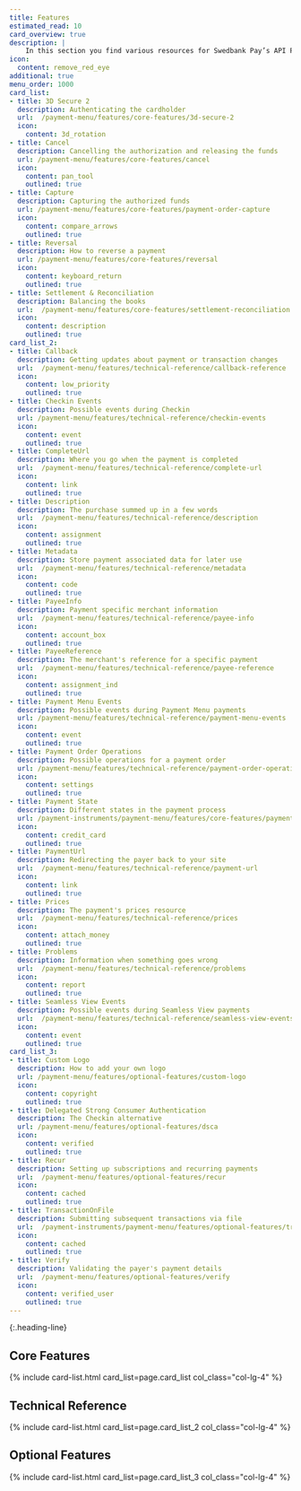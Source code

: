```yaml
---
title: Features
estimated_read: 10
card_overview: true
description: |
    In this section you find various resources for Swedbank Pay’s API Platform.
icon:
  content: remove_red_eye
additional: true
menu_order: 1000
card_list: 
- title: 3D Secure 2
  description: Authenticating the cardholder
  url:  /payment-menu/features/core-features/3d-secure-2
  icon:
    content: 3d_rotation
- title: Cancel
  description: Cancelling the authorization and releasing the funds
  url: /payment-menu/features/core-features/cancel
  icon:
    content: pan_tool
    outlined: true
- title: Capture
  description: Capturing the authorized funds
  url: /payment-menu/features/core-features/payment-order-capture
  icon:
    content: compare_arrows
    outlined: true
- title: Reversal
  description: How to reverse a payment
  url: /payment-menu/features/core-features/reversal
  icon:
    content: keyboard_return
    outlined: true
- title: Settlement & Reconciliation
  description: Balancing the books
  url:  /payment-menu/features/core-features/settlement-reconciliation
  icon:
    content: description
    outlined: true
card_list_2:
- title: Callback
  description: Getting updates about payment or transaction changes
  url:  /payment-menu/features/technical-reference/callback-reference
  icon:
    content: low_priority
    outlined: true
- title: Checkin Events
  description: Possible events during Checkin
  url: /payment-menu/features/technical-reference/checkin-events
  icon:
    content: event
    outlined: true
- title: CompleteUrl
  description: Where you go when the payment is completed
  url:  /payment-menu/features/technical-reference/complete-url
  icon:
    content: link
    outlined: true
- title: Description
  description: The purchase summed up in a few words
  url:  /payment-menu/features/technical-reference/description
  icon:
    content: assignment
    outlined: true
- title: Metadata
  description: Store payment associated data for later use
  url:  /payment-menu/features/technical-reference/metadata
  icon:
    content: code
    outlined: true
- title: PayeeInfo
  description: Payment specific merchant information
  url:  /payment-menu/features/technical-reference/payee-info
  icon:
    content: account_box
    outlined: true
- title: PayeeReference
  description: The merchant's reference for a specific payment
  url:  /payment-menu/features/technical-reference/payee-reference
  icon:
    content: assignment_ind
    outlined: true
- title: Payment Menu Events
  description: Possible events during Payment Menu payments
  url: /payment-menu/features/technical-reference/payment-menu-events
  icon:
    content: event
    outlined: true
- title: Payment Order Operations
  description: Possible operations for a payment order
  url: /payment-menu/features/technical-reference/payment-order-operations
  icon:
    content: settings
    outlined: true
- title: Payment State
  description: Different states in the payment process
  url: /payment-instruments/payment-menu/features/core-features/payment-state
  icon:
    content: credit_card
    outlined: true
- title: PaymentUrl
  description: Redirecting the payer back to your site
  url:  /payment-menu/features/technical-reference/payment-url
  icon:
    content: link
    outlined: true
- title: Prices
  description: The payment's prices resource
  url:  /payment-menu/features/technical-reference/prices
  icon:
    content: attach_money
    outlined: true
- title: Problems
  description: Information when something goes wrong
  url:  /payment-menu/features/technical-reference/problems
  icon:
    content: report
    outlined: true
- title: Seamless View Events
  description: Possible events during Seamless View payments
  url:  /payment-menu/features/technical-reference/seamless-view-events
  icon:
    content: event
    outlined: true
card_list_3: 
- title: Custom Logo
  description: How to add your own logo
  url: /payment-menu/features/optional-features/custom-logo
  icon:
    content: copyright
    outlined: true
- title: Delegated Strong Consumer Authentication
  description: The Checkin alternative
  url: /payment-menu/features/optional-features/dsca
  icon:
    content: verified
    outlined: true
- title: Recur
  description: Setting up subscriptions and recurring payments
  url:  /payment-menu/features/optional-features/recur
  icon:
    content: cached
    outlined: true
- title: TransactionOnFile
  description: Submitting subsequent transactions via file
  url:  /payment-instruments/payment-menu/features/optional-features/transaction-on-file
  icon:
    content: cached
    outlined: true
- title: Verify
  description: Validating the payer's payment details
  url:  /payment-menu/features/optional-features/verify
  icon:
    content: verified_user
    outlined: true
---
```


{:.heading-line}

## Core Features

{% include card-list.html card_list=page.card_list
    col_class="col-lg-4" %}

## Technical Reference

{% include card-list.html card_list=page.card_list_2
    col_class="col-lg-4" %}

## Optional Features

{% include card-list.html card_list=page.card_list_3
    col_class="col-lg-4" %}
